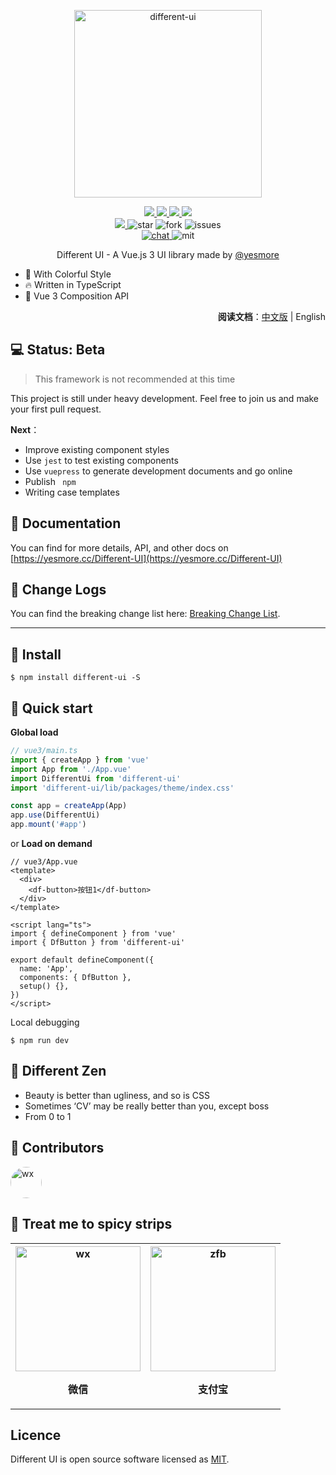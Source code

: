 <p align="center">
    <img width='300px' src='https://cdn.jsdelivr.net/gh/yesmore/img/img/logo.png' alt='different-ui'/>
</p>
<p align="center">
  <a href="javascript:;">
    <img src="https://img.shields.io/github/workflow/status/yesmore/different-ui/dev-release">
  </a>
  <a href="javascript:;">
    <img src="https://img.shields.io/codecov/c/github/yesmore/different-ui?logo=codecov">
  </a>
  <a href="https://www.npmjs.org/package/different-ui">
    <img src="https://img.shields.io/npm/v/different-ui">
  </a>
  <a href="https://npmcharts.com/compare/different-ui?minimal=true">
    <img src="https://img.shields.io/npm/dt/different-ui.svg">
  </a><br>
  <a href="https://npmcharts.com/compare/different-ui?minimal=true">
    <img src="https://img.shields.io/github/size/yesmore/different-ui/lib/index.umd.min.js">
  </a>
  <img src="https://img.shields.io/github/stars/yesmore/different-ui.svg?logo=github" alt="star"/>
  <img src="https://img.shields.io/github/forks/yesmore/different-ui" alt="fork"/>
  <img src="https://img.shields.io/github/issues/yesmore/different-ui" alt="issues"/><br>
  <a href="https://gitter.im/yesmore/yesmoreforchat">
    <img src="https://img.shields.io/gitter/room/yesmore/yesmoreforchat" alt="chat"/>
  </a>
  <img src="https://img.shields.io/github/license/yesmore/different-ui" alt="mit"/>  
  <br>
</p>



<p align="center">Different UI - A Vue.js 3 UI library made by <a href='https://github.com/yesmore'>@yesmore</a></p>

- 🌈 With Colorful Style
- 🔥 Written in TypeScript
- 💪 Vue 3 Composition API

<div align='right' style='margin-bottom:20px;'><strong>阅读文档</strong>：<a href='https://github.com/yesmore/different-ui'>中文版</a> | English</div>

## 💻 Status: Beta

> This framework is not recommended at this time

This project is still under heavy development. Feel free to join us and make your first pull request.

**Next**：

- Improve existing component styles
- Use `jest` to test existing components
- Use `vuepress` to generate development documents and go online
- Publish ` npm`
- Writing case templates

## 📖 Documentation

You can find for more details, API, and other docs on [https://yesmore.cc/Different-UI](https://yesmore.cc/Different-UI)

## 📘 Change Logs

You can find the breaking change list here: [Breaking Change List](https://github.com/yesmore/different-ui/issues/1).

---

## 🖖 Install

```shell
$ npm install different-ui -S
```

## 👋 Quick start

**Global load**

```ts
// vue3/main.ts
import { createApp } from 'vue'
import App from './App.vue'
import DifferentUi from 'different-ui'
import 'different-ui/lib/packages/theme/index.css'

const app = createApp(App)
app.use(DifferentUi)
app.mount('#app')
```

or **Load on demand**

```vue
// vue3/App.vue
<template>
  <div>
    <df-button>按钮1</df-button>
  </div>
</template>

<script lang="ts">
import { defineComponent } from 'vue'
import { DfButton } from 'different-ui'

export default defineComponent({
  name: 'App',
  components: { DfButton },
  setup() {},
})
</script>
```

Local debugging

```shell
$ npm run dev
```

## 🌱 Different Zen

- Beauty is better than ugliness, and so is CSS
- Sometimes ‘CV’ may be really better than you, except boss
- From 0 to 1

## 🐾 Contributors

<a href='https://github.com/yesmore'><img width='50px' style='border-radius: 50%' src='https://avatars.githubusercontent.com/u/89140804?v=4' alt='wx'/></a>  

## 🎨 Treat me to spicy strips

<p align="center">
  <table border="0">
    <tr>
        <th  align="center"><img width='200px' src='https://cdn.jsdelivr.net/gh/yesmore/img/img/81E3D2890C073A52E045D9E49457C3ED.jpg' alt='wx'/> <p>微信</p> </th>
        <th align="center"><img width='200px' src='https://cdn.jsdelivr.net/gh/yesmore/img/img/849E2934286ACA620B988C523AEBC92B.jpg' alt='zfb'/> <p>支付宝</p> </th>
    </tr>    
  </table>
</p>


## Licence

Different UI is open source software licensed as [MIT](https://github.com/element-plus/element-plus/blob/master/LICENSE).

